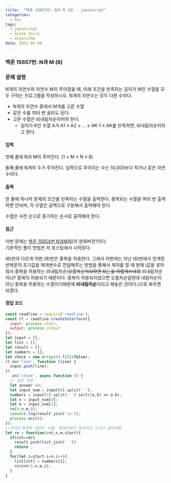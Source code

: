 ```yaml
---
title:  "백준 15657번: N과 M (8) - javascript"
categories: 
  - boj
tags:
  - javascript
  - brute force
  - algorithm
date: 2021-05-09
---
```

### 백준 15657번: N과 M (8)

### 문제 설명 
N개의 자연수와 자연수 M이 주어졌을 때, 아래 조건을 만족하는 길이가 M인 수열을 모두 구하는 프로그램을 작성하시오. N개의 자연수는 모두 다른 수이다.

- N개의 자연수 중에서 M개를 고른 수열
- 같은 수를 여러 번 골라도 된다.
- 고른 수열은 비내림차순이어야 한다.   
  - 길이가 K인 수열 A가 A1 ≤ A2 ≤ ... ≤ AK-1 ≤ AK를 만족하면, 비내림차순이라고 한다.


#### 입력
첫째 줄에 N과 M이 주어진다. (1 ≤ M ≤ N ≤ 8)

둘째 줄에 N개의 수가 주어진다. 입력으로 주어지는 수는 10,000보다 작거나 같은 자연수이다.

#### 출력
한 줄에 하나씩 문제의 조건을 만족하는 수열을 출력한다. 중복되는 수열을 여러 번 출력하면 안되며, 각 수열은 공백으로 구분해서 출력해야 한다.

수열은 사전 순으로 증가하는 순서로 출력해야 한다.


#### 접근   
이번 문제는 [백준 15654번 N과M(6)](../1-15655/)의 완화버전?이다.   
기본적인 풀이 방법은 저 포스팅에서 시작된다.

(6)번과 다르게 이번 (8)번은 중복을 허용한다. 그래서 이번에는 지난 (6)번에서 얻게된 반복문의 초기값을 매개변수로 전달해주는 방법을 통해서 재귀를 할 때 현재 i값을 넣어줘서 중복을 허용하는 비내림차순(~~오름차순이라하면 되는걸 어렵게쓰네~~왜 비내림차순이냐? 중복이 허용되기 때문이다. 중복이 허용되지않으면 오름차순일텐데 내림차순이 아닌 중복을 허용하는 수열이기때문에 **비내림차순**이라고 해놓은 것이다.)으로 짜주면 되겠다.



#### 정답 코드
```js
const readline = require('readline');
const rl = readline.createInterface({
  input: process.stdin,
  output: process.stdout
});
let input = [];
let list = [];
let result = [];
let numbers = [];
let check = new Array(9).fill(false);
rl.on('line', function (line) {
  input.push(line);
})
  .on('close', async function () {
  // 답안 작성
  let answer =0;  
  let input_num = input[0].split(' ');
  numbers = input[1].split(' ').sort((a,b) => a-b);
  let n = input_num[0];
  let m = input_num[1];
  re(0,n,m,0);  
  console.log(result.join('\n'));  
  process.exit();
});
//주어진 N개의 자연수 수열, 앞자리보다 뒷자리가 크거나 같아야함
let re = function(cnt,n,m,start){
  if(cnt==m){    
    result.push(list.join(' '))
    return ;
  }
  for(let i=start;i<n;i++){
    list[cnt] = numbers[i];
    re(cnt+1,n,m,i);    
  }
}
```   


